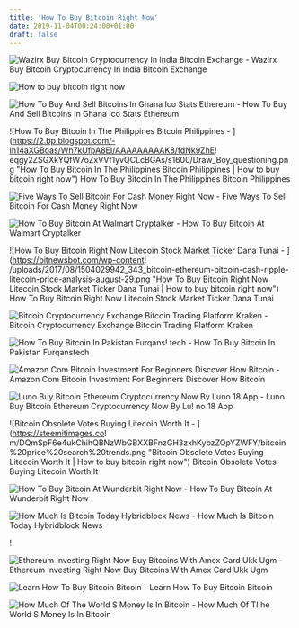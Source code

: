 ```yaml
---
title: 'How To Buy Bitcoin Right Now'
date: 2019-11-04T00:24:00+01:00
draft: false
---
```


![Wazirx Buy Bitcoin Cryptocurrency In India Bitcoin Exchange - ](https://wazirx.com/static/media/art-line-device.b62af98e.png "Wazirx Buy Bitcoin Cryptocurrency In India Bitcoin Exchange | How to buy bitcoin right now") Wazirx Buy Bitcoin Cryptocurrency In India Bitcoin Exchange

![How to buy bitcoin right now](https://atomicwallet.io/css/images/articles/buy-litecoin.png "How to buy bitcoin right now") 

![How To Buy And Sell Bitcoins In Ghana Ico Stats Ethereum - ](https://i.ytimg.com/vi/Id5_XFApkMA/maxresdefault.jpg "How To Buy And Sell Bitcoins In Ghana Ico Stats Ethereum | How to buy bitcoin right now") How To Buy And Sell Bitcoins In Ghana Ico Stats Ethereum

![How To Buy Bitcoin In The Philippines Bitcoin Philippines - ](https://2.bp.blogspot.com/-Ih14aXGBoas/Wh7kUfpA8EI/AAAAAAAAAK8/fdNk9ZhE!   eqgy2ZSGXkYQfW7oZxVVf1yvQCLcBGAs/s1600/Draw_Boy_questioning.png "How To Buy Bitcoin In The Philippines Bitcoin Philippines | How to buy bitcoin right now") How To Buy Bitcoin In The Philippines Bitcoin Philippines

![Five Ways To Sell Bitcoin For Cash Money Right Now - ](https://bestbitcoinexchange.com/wp-content/uploads/2017/09/btc-icons-cash-hand.jpg "Five Ways To Sell Bitcoin For Cash Money Right Now | How to buy bitcoin right now") Five Ways To Sell Bitcoin For Cash Money Right Now

![How To Buy Bitcoin At Walmart Cryptalker - ](https://cryptalker.com/wp-content/uploads/2018/06/7459087708_41a6b58da9_b.jpg "How To Buy Bitcoin At Walmart Cryptalker | How to buy bitcoin right now") How To Buy Bitcoin At Walmart Cryptalker

![How To Buy Bitcoin Right Now Litecoin Stock Market Ticker Dana Tunai - ](https://bitnewsbot.com/wp-content!   /uploads/2017/08/1504029942_343_bitcoin-ethereum-bitcoin-cash-ripple-litecoin-price-analysis-august-29.png "How To Buy Bitcoin Right Now Litecoin Stock Market Ticker Dana Tunai | How to buy bitcoin right now") How To Buy Bitcoin Right Now Litecoin Stock Market Ticker Dana Tunai

![Bitcoin Cryptocurrency Exchange Bitcoin Trading Platform Kraken - ](https://www.kraken.com/_assets/files/2019-01/mobile_img/orig.jpg "Bitcoin Cryptocurrency Exchange Bitcoin Trading Platform Kraken | How to buy bitcoin right now") Bitcoin Cryptocurrency Exchange Bitcoin Trading Platform Kraken

![How To Buy Bitcoin In Pakistan Furqans!   tech - ](https://3.bp.blogspot.com/-7XVw6Ks27Ug/WSqsfijw8NI/AAAAAAAABUM/9gtT76iS7-Q5fwPA7F8grYyxh9dKgfTKACLcB/s1600/rteteewrd.PNG "How To Buy Bitcoin In Pakistan Furqanstech | How to buy bitcoin right now") How To Buy Bitcoin In Pakistan Furqanstech

![Amazon Com Bitcoin Investment For Beginners Discover How Bitcoin - ](https://images-na.ssl-images-amazon.com/images/I/51Z-Iav%2BIOL._SX331_BO1,204,203,200_.jpg "Amazon Com Bitcoin Investment For Beginners Discover How Bitcoin | How to buy bitcoin right now") Amazon Com Bitcoin Investment For Beginners Discover How Bitcoin

![Luno Buy Bitcoin Ethereum Cryptocurrency Now By Luno 18 App - ](https://n6s6b6w9.stackpathcdn.com/client/h_310,q_lossy,ret_wait/https://lh3.googleusercontent.com/-x9EA2OEth75Jn6GJOfStcK3teFINDIVn2_r92p-md7a7yMTNpL-gVtfw1hO9wIh590 "Luno Buy Bitcoin Ethereum Cryptocurrency Now By Luno 18 App | How to buy bitcoin right now") Luno Buy Bitcoin Ethereum Cryptocurrency Now By Lu! no 18 App

![Bitcoin Obsolete Votes Buying Litecoin Worth It - ](https://steemitimages.co!   m/DQmSpF6e4ukChihQBNzWbGBXXBFnzGH3zxhKybzZQpYZWFY/bitcoin%20price%20search%20trends.png "Bitcoin Obsolete Votes Buying Litecoin Worth It | How to buy bitcoin right now") Bitcoin Obsolete Votes Buying Litecoin Worth It

![How To Buy Bitcoin At Wunderbit Right Now - ](https://wunderbit.co/media/3/download/1%20wunderbit%20screen.jpg?v=1 "How To Buy Bitcoin At Wunderbit Right Now | How to buy bitcoin right now") How To Buy Bitcoin At Wunderbit Right Now

![How Much Is Bitcoin Today Hybridblock News - ](https://i0.wp.com/blog.hybridblock.io/wp-content/uploads/2018/04/ceres-23-653x498@2x.jpg?resize=1024%2C576&ssl=1 "How Much Is Bitcoin Today Hybridblock News | How to buy bitcoin right now") How Much Is Bitcoin Today Hybridblock News

!

![Ethereum Investing Right Now Buy Bitcoins With Amex Card Ukk Ugm - ](https://i.pinimg.com/736x/1e/4f/dc/1e4fdc6f8d19bf6b37aaf2fe3a95f939.jpg "Ethereum Investing Right Now Buy Bitcoins With Amex Card Ukk Ugm | How to buy bitcoin right now") Ethereum Investing Right Now Buy Bitcoins With Amex Card Ukk Ugm

![Learn How To Buy Bitcoin Bitcoin - ](https://i.redd.it/r9d390nj7mx21.jpg "Learn How To Buy Bitcoin Bitcoin | How to buy bitcoin right now") Learn How To Buy Bitcoin Bitcoin

![How Much Of The World S Money Is In Bitcoin - ](https://www.investopedia.com/thmb/D7HXn2NWELX7Op5dtPOMrFw5CGE=/812x631/filters:no_upscale():max_bytes(150000):strip_icc()/21_am-5bfd713b4cedfd0026fb988c "How Much Of The World S Money Is In Bitcoin | How to buy bitcoin right now") How Much Of T! he World S Money Is In Bitcoin